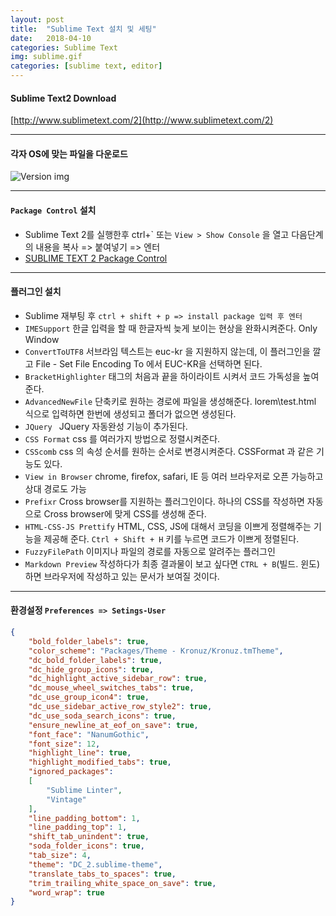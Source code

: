 ```yaml
---
layout: post
title:  "Sublime Text 설치 및 세팅"
date:   2018-04-10
categories: Sublime Text
img: sublime.gif
categories: [sublime text, editor]
---
```




#### Sublime Text2 Download
 [http://www.sublimetext.com/2](http://www.sublimetext.com/2)
 
- - -

#### 각자 OS에 맞는 파일을 다운로드
 ![Version img]({{site.baseurl}}/images/version.gif)
 

- - -
#### `Package Control` 설치

- Sublime Text 2를 실행한후 ctrl+\` 또는 `View > Show Console` 을 열고 다음단계의 내용을 복사 => 붙여넣기 => 엔터
- [SUBLIME TEXT 2 Package Control](https://packagecontrol.io/installation#st2)


- - -
#### 플러그인 설치
- Sublime 재부팅 후 `ctrl + shift + p => install package 입력 후 엔터`
- `IMESupport` 한글 입력을 할 때 한글자씩 늦게 보이는 현상을 완화시켜준다. Only Window
- `ConvertToUTF8` 서브라임 텍스트는 euc-kr 을 지원하지 않는데, 이 플러그인을 깔고 File - Set File Encoding To 에서 EUC-KR을 선택하면 된다.
- `BracketHighlighter` 태그의 처음과 끝을 하이라이트 시켜서 코드 가독성을 높여준다.
- `AdvancedNewFile` 단축키로 원하는 경로에 파일을 생성해준다. lorem\test.html 식으로 입력하면 한번에 생성되고 폴더가 없으면 생성된다.
- `JQuery `  JQuery 자동완성 기능이 추가된다.
- `CSS Format`  css 를 여러가지 방법으로 정렬시켜준다.
- `CSScomb` css 의 속성 순서를 원하는 순서로 변경시켜준다. CSSFormat 과 같은 기능도 있다.
- `View in Browser`  chrome, firefox, safari, IE 등 여러 브라우저로 오픈 가능하고 상대 경로도 가능
- `Prefixr` Cross browser를 지원하는 플러그인이다. 하나의 CSS를 작성하면 자동으로 Cross browser에 맞게 CSS를 생성해 준다.
- `HTML-CSS-JS Prettify` HTML, CSS, JS에 대해서 코딩을 이쁘게 정렬해주는 기능을 제공해 준다. `Ctrl + Shift + H` 키를 누르면 코드가 이쁘게 정렬된다.
- `FuzzyFilePath` 이미지나 파일의 경로를 자동으로 알려주는 플러그인
- `Markdown Preview` 작성하다가 최종 결과물이 보고 싶다면 `CTRL + B`(빌드. 윈도)하면 브라우저에 작성하고 있는 문서가 보여질 것이다.

- - -

####  환경설정 `Preferences => Setings-User`

```json
{
    "bold_folder_labels": true,
    "color_scheme": "Packages/Theme - Kronuz/Kronuz.tmTheme",
    "dc_bold_folder_labels": true,
    "dc_hide_group_icons": true,
    "dc_highlight_active_sidebar_row": true,
    "dc_mouse_wheel_switches_tabs": true,
    "dc_use_group_icon4": true,
    "dc_use_sidebar_active_row_style2": true,
    "dc_use_soda_search_icons": true,
    "ensure_newline_at_eof_on_save": true,
    "font_face": "NanumGothic",
    "font_size": 12,
    "highlight_line": true,
    "highlight_modified_tabs": true,
    "ignored_packages":
    [
        "Sublime Linter",
        "Vintage"
    ],
    "line_padding_bottom": 1,
    "line_padding_top": 1,
    "shift_tab_unindent": true,
    "soda_folder_icons": true,
    "tab_size": 4,
    "theme": "DC_2.sublime-theme",
    "translate_tabs_to_spaces": true,
    "trim_trailing_white_space_on_save": true,
    "word_wrap": true
}
```
